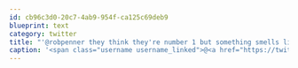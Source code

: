 ```yaml
---
id: cb96c3d0-20c7-4ab9-954f-ca125c69deb9
blueprint: text
category: twitter
title: "'@robpenner they think they're number 1 but something smells like number 2"
caption: '<span class="username username_linked">@<a href="https://twitter.com/robpenner" title="Robert Penner">robpenner</a></span> they think they''re number 1 but something smells like number 2'
---
```


